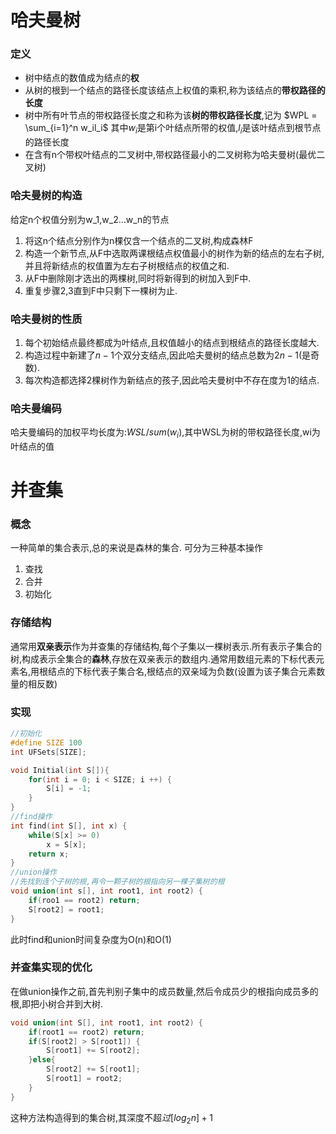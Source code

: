 # 哈夫曼树
### 定义
- 树中结点的数值成为结点的**权**
- 从树的根到一个结点的路径长度该结点上权值的乘积,称为该结点的**带权路径的长度**
- 树中所有叶节点的带权路径长度之和称为该**树的带权路径长度**,记为 
        $WPL = \sum_{i=1}^n w_il_i$ 
  其中$w_i$是第i个叶结点所带的权值,$l_i$是该叶结点到根节点的路径长度
- 在含有n个带权叶结点的二叉树中,带权路径最小的二叉树称为哈夫曼树(最优二叉树)
### 哈夫曼树的构造
给定n个权值分别为w_1,w_2...w_n的节点
1. 将这n个结点分别作为n棵仅含一个结点的二叉树,构成森林F
2. 构造一个新节点,从F中选取两课根结点权值最小的树作为新的结点的左右子树,并且将新结点的权值置为左右子树根结点的权值之和.
3. 从F中删除刚才选出的两棵树,同时将新得到的树加入到F中.
4. 重复步骤2,3直到F中只剩下一棵树为止.
### 哈夫曼树的性质
1. 每个初始结点最终都成为叶结点,且权值越小的结点到根结点的路径长度越大.
2. 构造过程中新建了$n-1$个双分支结点,因此哈夫曼树的结点总数为$2n-1$(是奇数).
3. 每次构造都选择2棵树作为新结点的孩子,因此哈夫曼树中不存在度为1的结点.
### 哈夫曼编码
哈夫曼编码的加权平均长度为:$WSL/sum(w_i)$,其中WSL为树的带权路径长度,wi为叶结点的值
# 并查集
### 概念
一种简单的集合表示,总的来说是森林的集合.
可分为三种基本操作
1. 查找
2. 合并
3. 初始化
### 存储结构
通常用**双亲表示**作为并查集的存储结构,每个子集以一棵树表示.所有表示子集合的树,构成表示全集合的**森林**,存放在双亲表示的数组内.通常用数组元素的下标代表元素名,用根结点的下标代表子集合名,根结点的双亲域为负数(设置为该子集合元素数量的相反数)
### 实现
```c++
//初始化
#define SIZE 100
int UFSets[SIZE];

void Initial(int S[]){
    for(int i = 0; i < SIZE; i ++) {
        S[i] = -1;
    }
}
//find操作
int find(int S[], int x) {
    while(S[x] >= 0)
        x = S[x];
    return x;
}
//union操作
//先找到连个子树的根,再令一颗子树的根指向另一棵子集树的根
void union(int s[], int root1, int root2) {
    if(roo1 == root2) return;
    S[root2] = root1;
}
```
此时find和union时间复杂度为O(n)和O(1)
### 并查集实现的优化
在做union操作之前,首先判别子集中的成员数量,然后令成员少的根指向成员多的根,即把小树合并到大树.
```c++
void union(int S[], int root1, int root2) {
    if(root1 == root2) return;
    if(S[root2] > S[root1]) {
        S[root1] += S[root2];
    }else{
        S[root2] += S[root1];
        S[root1] = root2;
    }
}
```
这种方法构造得到的集合树,其深度不超$过[log_2 n] + 1$